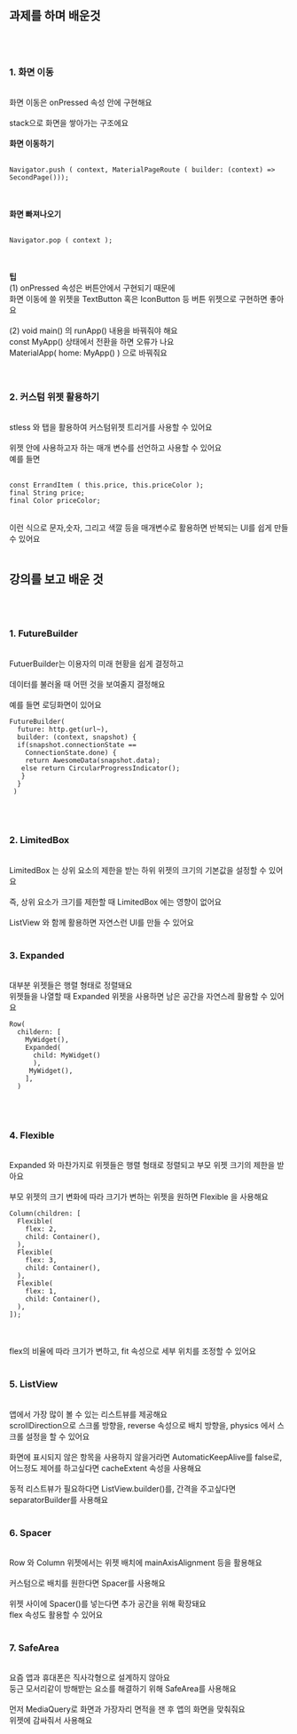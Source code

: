 ## 과제를 하며 배운것
<br/>
<br/>

### 1. 화면 이동
<br/>
화면 이동은 onPressed 속성 안에 구현해요
<br/>
<br/>
stack으로 화면을 쌓아가는 구조에요
<br/>
<br/>
<strong>화면 이동하기</strong>
<br/>
<br/>

```
Navigator.push ( context, MaterialPageRoute ( builder: (context) => SecondPage()));
```
<br/>
<br/>
<strong>화면 빠져나오기</strong>
<br/><br/>

```
Navigator.pop ( context );
```
<br/><br/>
<strong>팁</strong>
<br/>
(1) onPressed 속성은 버튼안에서 구현되기 때문에<br/>화면 이동에 쓸 위젯을 TextButton 혹은 IconButton 등 버튼 위젯으로 구현하면 좋아요
<br/>
<br/>
(2) void main() 의 runApp() 내용을 바꿔줘야 해요<br/>const MyApp() 상태에서 전환을 하면 오류가 나요<br/>MaterialApp( home: MyApp() ) 으로 바꿔줘요
<br/>
<br/>
<br/>
### 2. 커스텀 위젯 활용하기
<br/>
stless 와 탭을 활용하여 커스텀위젯 트리거를 사용할 수 있어요
<br/><br/>
위젯 안에 사용하고자 하는 매개 변수를 선언하고 사용할 수 있어요
<br/> 예를 들면 <br/><br/>

```
const ErrandItem ( this.price, this.priceColor );
final String price;
final Color priceColor;
```
<br/>
이런 식으로 문자,숫자, 그리고 색깔 등을 매개변수로 활용하면 반복되는 UI를 쉽게 만들 수 있어요
<br/><br/>

## 강의를 보고 배운 것
<br/><br/>
### 1. FutureBuilder
<br/>
FutuerBuilder는 이용자의 미래 현황을 쉽게 결정하고 <br/><br/> 데이터를 불러올 때 어떤 것을 보여줄지 결정해요
<br/><br/> 예를 들면 로딩화면이 있어요 <br/>

```
FutureBuilder(
  future: http.get(url~),
  builder: (context, snapshot) {
  if(snapshot.connectionState ==
    ConnectionState.done) {
    return AwesomeData(snapshot.data);
   else return CircularProgressIndicator();
   }
  }
 )
 ```
<br/><br/>

### 2. LimitedBox
<br/>
LimitedBox 는 상위 요소의 제한을 받는 하위 위젯의 크기의 기본값을 설정할 수 있어요
<br/><br/> 즉, 상위 요소가 크기를 제한할 때 LimitedBox 에는 영향이 없어요 <br/><br/> ListView 와 함께 활용하면 자연스런 UI를 만들 수 있어요
<br/><br/>

### 3. Expanded
<br/>
대부분 위젯들은 행렬 형태로 정렬돼요 <br/> 위젯들을 나열할 때 Expanded 위젯을 사용하면 남은 공간을 자연스레 활용할 수 있어요
<br/>

```
Row(
  childern: [
    MyWidget(),
    Expanded(
      child: MyWidget()
      ),
     MyWidget(),
    ],
  )
```

<br/><br/>
### 4. Flexible
<br/>
Expanded 와 마찬가지로 위젯들은 행렬 형태로 정렬되고 부모 위젯 크기의 제한을 받아요
<br/><br/> 부모 위젯의 크기 변화에 따라 크기가 변하는 위젯을 원하면 Flexible 을 사용해요
<br/>

```
Column(children: [
  Flexible(
    flex: 2,
    child: Container(),
  ),
  Flexible(
    flex: 3,
    child: Container(),
  ),
  Flexible(
    flex: 1,
    child: Container(),
  ),
]);
```
<br/><br/> flex의 비율에 따라 크기가 변하고, fit 속성으로 세부 위치를 조정할 수 있어요
<br/><br/>

### 5. ListView
<br/>
앱에서 가장 많이 볼 수 있는 리스트뷰를 제공해요 <br/> scrollDirection으로 스크롤 방향을, reverse 속성으로 배치 방향을, physics 에서 스크롤 설정을 할 수 있어요
<br/><br/> 화면에 표시되지 않은 항목을 사용하지 않을거라면 AutomaticKeepAlive를 false로, 어느정도 제어를 하고싶다면 cacheExtent 속성을 사용해요
<br/><br/> 동적 리스트뷰가 필요하다면 ListView.builder()를, 간격을 주고싶다면 separatorBuilder를 사용해요 <br/><br/>

### 6. Spacer
<br/> Row 와 Column 위젯에서는 위젯 배치에 mainAxisAlignment 등을 활용해요 <br/><br/>
커스텀으로 배치를 원한다면 Spacer를 사용해요 <br/><br/> 위젯 사이에 Spacer()를 넣는다면 추가 공간을 위해 확장돼요 <br/> flex 속성도 활용할 수 있어요
<br/><br/>

### 7. SafeArea
<br/>
요즘 앱과 휴대폰은 직사각형으로 설계하지 않아요 <br/> 둥근 모서리같이 방해받는 요소를 해결하기 위해 SafeArea를 사용해요
<br/><br/>
먼저 MediaQuery로 화면과 가장자리 면적을 잰 후 앱의 화면을 맞춰줘요
<br/> 위젯에 감싸줘서 사용해요
<br/><br/>






